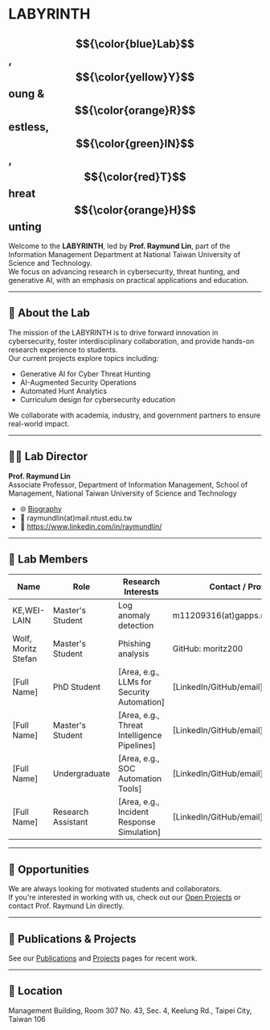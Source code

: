 # LABYRINTH

## $${\color{blue}Lab}$$, $${\color{yellow}Y}$$ oung &amp; $${\color{orange}R}$$ estless, $${\color{green}IN}$$, $${\color{red}T}$$ hreat $${\color{orange}H}$$ unting

Welcome to the **LABYRINTH**, led by **Prof. Raymund Lin**, part of the Information Management Department at National Taiwan University of Science and Technology.  
We focus on advancing research in cybersecurity, threat hunting, and generative AI, with an emphasis on practical applications and education.

---

## 🔬 About the Lab

The mission of the LABYRINTH is to drive forward innovation in cybersecurity, foster interdisciplinary collaboration, and provide hands-on research experience to students.  
Our current projects explore topics including:

- Generative AI for Cyber Threat Hunting  
- AI-Augmented Security Operations  
- Automated Hunt Analytics  
- Curriculum design for cybersecurity education

We collaborate with academia, industry, and government partners to ensure real-world impact.

---

## 👨‍🏫 Lab Director

**Prof. Raymund Lin**  
Associate Professor, Department of Information Management, School of Management, National Taiwan University of Science and Technology
- 🌐 [Biography](bio/raymundlin)
- 📧 raymundlin(at)mail.ntust.edu.tw
- 🧠 https://www.linkedin.com/in/raymundlin/

---

## 👥 Lab Members

| Name               | Role               | Research Interests                          | Contact / Profile              |
|--------------------|--------------------|---------------------------------------------|--------------------------------|
| KE,WEI-LAIN        | Master's Student    | Log anomaly detection | m11209316(at)gapps.ntust.edut.tw       |
| Wolf, Moritz Stefan| Master's Student    | Phishing analysis     | GitHub: moritz200                      |
| [Full Name]        | PhD Student         | [Area, e.g., LLMs for Security Automation]  | [LinkedIn/GitHub/email]       |
| [Full Name]        | Master's Student    | [Area, e.g., Threat Intelligence Pipelines] | [LinkedIn/GitHub/email]       |
| [Full Name]        | Undergraduate       | [Area, e.g., SOC Automation Tools]          | [LinkedIn/GitHub/email]       |
| [Full Name]        | Research Assistant  | [Area, e.g., Incident Response Simulation]  | [LinkedIn/GitHub/email]       |

---

## 📢 Opportunities

We are always looking for motivated students and collaborators.  
If you're interested in working with us, check out our [Open Projects](projects) or contact Prof. Raymund Lin directly.

---

## 📄 Publications & Projects

See our [Publications](publications) and [Projects](projects) pages for recent work.

---

## 📍 Location

Management Building, Room 307
No. 43, Sec. 4, Keelung Rd., Taipei City, Taiwan 106

